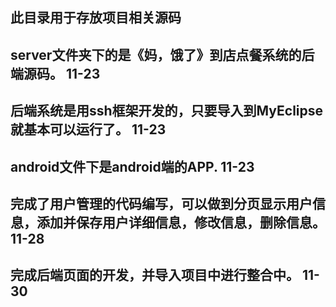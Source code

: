 ## 此目录用于存放项目相关源码
## server文件夹下的是《妈，饿了》到店点餐系统的后端源码。    11-23
## 后端系统是用ssh框架开发的，只要导入到MyEclipse就基本可以运行了。       11-23
## android文件下是android端的APP.     11-23
## 完成了用户管理的代码编写，可以做到分页显示用户信息，添加并保存用户详细信息，修改信息，删除信息。  11-28
## 完成后端页面的开发，并导入项目中进行整合中。 11-30